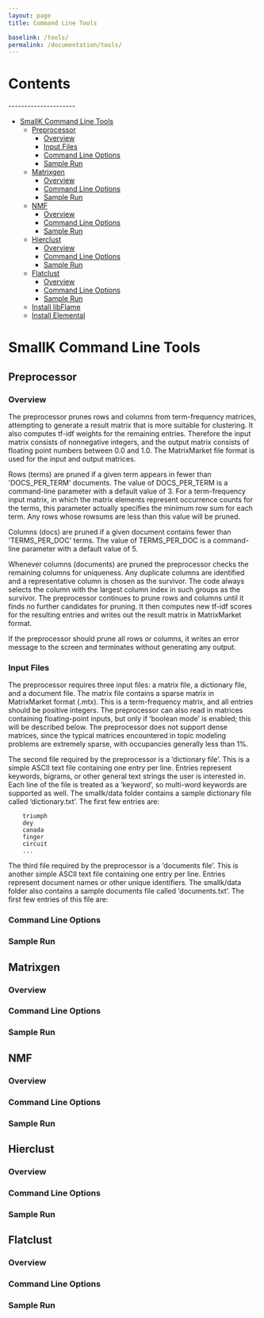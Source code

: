 ```yaml
---
layout: page
title: Command Line Tools

baselink: /tools/
permalink: /documentation/tools/
---
```


<h1 id="top">Contents</h1>
---------------------

*   [SmallK Command Line Tools](#smallk_tools)
    *   [Preprocessor](#preproc)
		* [Overview](#overview)
		* [Input Files](#input_files)
		* [Command Line Options](#cmd_options)
		* [Sample Run](#sample_run)
    *   [Matrixgen](#matrix_gen)
		* [Overview](#overview_matgen)
		* [Command Line Options](#cmd_options_matgen)
		* [Sample Run](#sample_run_matgen)
    *   [NMF](#nmf)
		* [Overview](#overview_nmf)
		* [Command Line Options](#cmd_options_nmf)
		* [Sample Run](#sample_run_nmf)
    *   [Hierclust](#hier)
		* [Overview](#overview_hier)
		* [Command Line Options](#cmd_options_hier)
		* [Sample Run](#sample_run_hier)
    *   [Flatclust](#flat)
		* [Overview](#overview_flat)
		* [Command Line Options](#cmd_options_flat)
		* [Sample Run](#sample_run_flat)
    *   [Install libFlame](#mac_libflame)
    *   [Install Elemental](#mac_elemental)

<h1 id="smallk_tools"> SmallK Command Line Tools </h1>

<h2 id="preproc"> Preprocessor </h2>

<h3 id="overview"> Overview </h3>

The preprocessor prunes rows and columns from term-frequency matrices, attempting to generate a result matrix that is more suitable for clustering.  It also computes tf-idf weights for the remaining entries.  Therefore the input matrix consists of nonnegative integers, and the output matrix consists of floating point numbers between 0.0 and 1.0.  The MatrixMarket file format is used for the input and output matrices.

Rows (terms) are pruned if a given term appears in fewer than 'DOCS_PER_TERM' documents.  The value of DOCS_PER_TERM is a command-line parameter with a default value of 3.  For a term-frequencyinput matrix, in which the matrix elements represent occurrence counts for the terms, this parameter actually specifies the minimum row sum for each term.  Any rows whose rowsums are less than this value will be pruned.

Columns (docs) are pruned if a given document contains fewer than 'TERMS_PER_DOC' terms.  The value of TERMS_PER_DOC is a command-line parameter with a default value of 5.

Whenever columns (documents) are pruned the preprocessor checks the remaining columns for uniqueness.  Any duplicate columns are identified and a representative column is chosen as the survivor. The code always selects the column with the largest column index in such groups as the survivor. The preprocessor continues to prune rows and columns until it finds no further candidates for pruning. It then computes new tf-idf scores for the resulting entries and writes out the result matrix in MatrixMarket format.

If the preprocessor should prune all rows or columns, it writes an error message to the screen and terminates without generating any output.

<h3 id="input_files"> Input Files </h3>

The preprocessor requires three input files: a matrix file, a dictionary file, and a document file.  The matrix file contains a sparse matrix in MatrixMarket format (.mtx).  This is a term-frequency matrix, and all entries should be positive integers. The preprocessor can also read in matrices containing floating-point inputs, but only if ‘boolean mode’ is enabled; this will be described below.  The preprocessor does not support dense matrices, since the typical matrices encountered in topic modeling problems are extremely sparse, with occupancies generally less than 1%.

The second file required by the preprocessor is a ‘dictionary file’.  This is a simple ASCII text file containing one entry per line.  Entries represent keywords, bigrams, or other general text strings the user is interested in.  Each line of the file is treated as a ‘keyword’, so multi-word keywords are supported as well.  The smallk/data folder contains a sample dictionary file called ‘dictionary.txt’.  The first few entries are:

		triumph
		dey
		canada
		finger
		circuit
		...

The third file required by the preprocessor is a ‘documents file’.  This is another simple ASCII text file containing one entry per line.  Entries represent document names or other unique identifiers.  The smallk/data folder also contains a sample documents file called ‘documents.txt’.  The first few entries of this file are:
<h3 id="cmd_options"> Command Line Options </h3>

<h3 id="sample_run"> Sample Run </h3>

<h2 id="matrix_gen"> Matrixgen </h2>

<h3 id="overview_matgen"> Overview </h3>

<h3 id="cmd_options_matgen"> Command Line Options </h3>

<h3 id="sample_run_matgen"> Sample Run </h3>

<h2 id="nmf"> NMF </h2>

<h3 id="overview_nmf"> Overview </h3>

<h3 id="cmd_options_nmf"> Command Line Options </h3>

<h3 id="sample_run_nmf"> Sample Run </h3>

<h2 id="hier"> Hierclust </h2>

<h3 id="overview_hier"> Overview </h3>

<h3 id="cmd_options_hier"> Command Line Options </h3>

<h3 id="sample_run_hier"> Sample Run </h3>

<h2 id="flat"> Flatclust </h2>

<h3 id="overview_flat"> Overview </h3>

<h3 id="cmd_options_flat"> Command Line Options </h3>

<h3 id="sample_run_flat"> Sample Run </h3>
